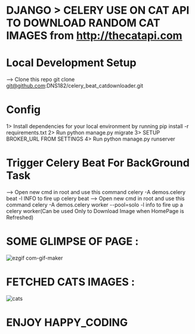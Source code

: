 # DJANGO > CELERY USE ON CAT API TO DOWNLOAD RANDOM CAT IMAGES from **http://thecatapi.com**

# Local Development Setup
 --> Clone this repo git clone git@github.com:DNS182/celery_beat_catdownloader.git
 
 
 # Config
1> Install dependencies for your local environment by running pip install -r requirements.txt
2> Run python manage.py migrate
3> SETUP BROKER_URL FROM SETTINGS 
4> Run python manage.py runserver
 
# Trigger Celery Beat For BackGround Task
 --> Open new cmd in root and use this command celery -A demos.celery beat -l INFO to fire up celery beat
 --> Open new cmd in root and use this command celery -A demos.celery worker --pool=solo -l info to fire up a celery worker(Can be used Only to Download Image when HomePage is Refreshed)

# SOME GLIMPSE OF PAGE : 

![ezgif com-gif-maker](https://user-images.githubusercontent.com/103807395/174466744-b6e16eb5-ed7a-4927-ab3e-0c36d0b45fe0.gif)

# FETCHED CATS IMAGES : 

![cats](https://user-images.githubusercontent.com/103807395/174466762-93d1a931-6b4e-489b-b148-3e3fda44efc7.png)

# ENJOY HAPPY_CODING
